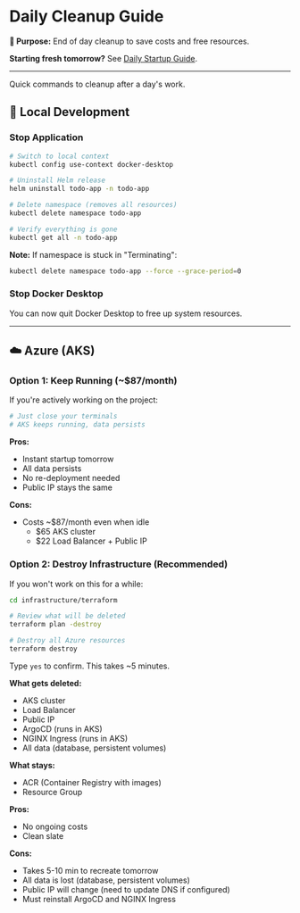 # Daily Cleanup Guide

**🎯 Purpose:** End of day cleanup to save costs and free resources.

**Starting fresh tomorrow?** See [Daily Startup Guide](./daily-startup.md).

---

Quick commands to cleanup after a day's work.

## 🧹 Local Development

### Stop Application

```bash
# Switch to local context
kubectl config use-context docker-desktop

# Uninstall Helm release
helm uninstall todo-app -n todo-app

# Delete namespace (removes all resources)
kubectl delete namespace todo-app

# Verify everything is gone
kubectl get all -n todo-app
```

**Note:** If namespace is stuck in "Terminating":

```bash
kubectl delete namespace todo-app --force --grace-period=0
```

### Stop Docker Desktop

You can now quit Docker Desktop to free up system resources.

---

## ☁️ Azure (AKS)

### Option 1: Keep Running (~$87/month)

If you're actively working on the project:

```bash
# Just close your terminals
# AKS keeps running, data persists
```

**Pros:**

- Instant startup tomorrow
- All data persists
- No re-deployment needed
- Public IP stays the same

**Cons:**

- Costs ~$87/month even when idle
  - $65 AKS cluster
  - $22 Load Balancer + Public IP

### Option 2: Destroy Infrastructure (Recommended)

If you won't work on this for a while:

```bash
cd infrastructure/terraform

# Review what will be deleted
terraform plan -destroy

# Destroy all Azure resources
terraform destroy
```

Type `yes` to confirm. This takes ~5 minutes.

**What gets deleted:**

- AKS cluster
- Load Balancer
- Public IP
- ArgoCD (runs in AKS)
- NGINX Ingress (runs in AKS)
- All data (database, persistent volumes)

**What stays:**

- ACR (Container Registry with images)
- Resource Group

**Pros:**

- No ongoing costs
- Clean slate

**Cons:**

- Takes 5-10 min to recreate tomorrow
- All data is lost (database, persistent volumes)
- Public IP will change (need to update DNS if configured)
- Must reinstall ArgoCD and NGINX Ingress
